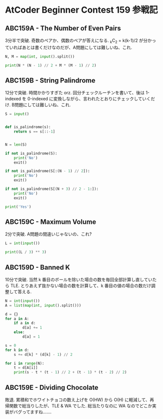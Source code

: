 # AtCoder Beginner Contest 159 参戦記

## ABC159A - The Number of Even Pairs

3分半で突破. 奇数のペアか、偶数のペアが答えになる. <sub>k</sub>C<sub>2</sub> = k(k-1)/2 が分かっていればあとは書くだけなのだが、A問題にしては難しいね、これ.

```python
N, M = map(int, input().split())

print(N * (N - 1) // 2 + M * (M - 1) // 2)
```

## ABC159B - String Palindrome

12分で突破. 時間かかりすぎた orz. 回分チェックルーチンを書いて、後は 1-indexed を 0-indexed に変換しながら、言われたとおりにチェックしていくだけ. B問題にしては難しいね、これ.

```python
S = input()


def is_palindrome(s):
    return s == s[::-1]


N = len(S)

if not is_palindrome(S):
    print('No')
    exit()

if not is_palindrome(S[:(N - 1) // 2]):
    print('No')
    exit()

if not is_palindrome(S[(N + 3) // 2 - 1:]):
    print('No')
    exit()

print('Yes')
```

## ABC159C - Maximum Volume

2分で突破. A問題の間違いじゃないの、これ?

```python
L = int(input())

print((L / 3) ** 3)
```

## ABC159D - Banned K

10分で突破. 当然 k 番目のボールを除いた場合の数を毎回全部計算し直していたら TLE. とりあえず抜かない場合の数を計算して、k 番目の値の場合の数だけ調整して答える.

```python
N = int(input())
A = list(map(int, input().split()))

d = {}
for a in A:
    if a in d:
        d[a] += 1
    else:
        d[a] = 1

s = 0
for k in d:
    s += d[k] * (d[k] - 1) // 2

for i in range(N):
    t = d[A[i]]
    print(s - t * (t - 1) // 2 + (t - 1) * (t - 2) // 2)
```

## ABC159E - Dividing Chocolate

敗退. 累積和でホワイトチョコの数え上げを O(HW) から O(H) に軽減して、再帰関数で総当りしたが、TLE & WA でした. 総当たりなのに WA なのでどこか実装がバグってますね…….
